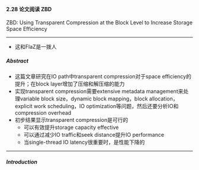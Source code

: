 #### 2.28 论文阅读 ZBD

ZBD: Using Transparent Compression at the Block Level to Increase Storage Space Efficiency

---

* 这和FlaZ是一拨人

##### Abstract

* 这篇文章研究在IO path中transparent compression对于space efficiency的提升；在block layer增加了压缩和解压缩的能力
* 实现transparent compression需要extensive metadata management来处理variable block size，dynamic block mapping，block allocation，explicit work scheduling，IO optimization等问题，然后还要分析IO和compression overhead
* 初步结果显示transparent compression是可行的
  * 可以有效提升storage capacity effective
  * 可以通过减少IO traffic和seek distance提升IO performance
  * 当single-thread IO latency很重要时，是性能下降的

---

##### Introduction